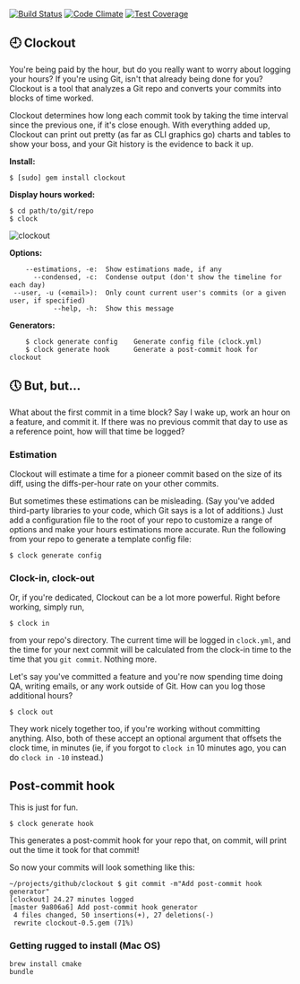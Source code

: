 [![Build Status](https://travis-ci.org/ihassin/clockout.svg?branch=master)](https://travis-ci.org/ihassin/clockout) [![Code Climate](https://codeclimate.com/github/ihassin/clockout/badges/gpa.svg)](https://codeclimate.com/github/ihassin/clockout) [![Test Coverage](https://codeclimate.com/github/ihassin/clockout/badges/coverage.svg)](https://codeclimate.com/github/ihassin/clockout)

## :clock9: Clockout ##

You're being paid by the hour, but do you really want to worry about logging your hours? If you're using Git, isn't that already being done for you? Clockout is a tool that analyzes a Git repo and converts your commits into blocks of time worked.

Clockout determines how long each commit took by taking the time interval since the previous one, if it's close enough. With everything added up, Clockout can print out pretty (as far as CLI graphics go) charts and tables to show your boss, and your Git history is the evidence to back it up.

**Install:**
```
$ [sudo] gem install clockout
```

**Display hours worked:**
```
$ cd path/to/git/repo
$ clock
```

![clockout](http://danhassin.com/img/clockout2.png)

**Options:**
```
    --estimations, -e:  Show estimations made, if any
      --condensed, -c:  Condense output (don't show the timeline for each day)
 --user, -u (<email>):  Only count current user's commits (or a given user, if specified)
           --help, -h:  Show this message
```

**Generators:**
```
    $ clock generate config    Generate config file (clock.yml)
    $ clock generate hook      Generate a post-commit hook for clockout
```

## :clock5: But, but... ##

What about the first commit in a time block? Say I wake up, work an hour on a feature, and commit it. If there was no previous commit that day to use as a reference point, how will that time be logged?

### Estimation ###

Clockout will estimate a time for a pioneer commit based on the size of its diff, using the diffs-per-hour rate on your other commits.

But sometimes these estimations can be misleading. (Say you've added third-party libraries to your code, which Git says is a lot of additions.) Just add a configuration file to the root of your repo to customize a range of options and make your hours estimations more accurate. Run the following from your repo to generate a template config file:
```
$ clock generate config
```

### Clock-in, clock-out ###

Or, if you're dedicated, Clockout can be a lot more powerful. Right before working, simply run,
```
$ clock in
```
from your repo's directory. The current time will be logged in `clock.yml`, and the time for your next commit will be calculated from the clock-in time to the time that you `git commit`. Nothing more.

Let's say you've committed a feature and you're now spending time doing QA, writing emails, or any work outside of Git. How can you log those additional hours?
```
$ clock out
```

They work nicely together too, if you're working without committing anything. Also, both of these accept an optional argument that offsets the clock time, in minutes (ie, if you forgot to `clock in` 10 minutes ago, you can do `clock in -10` instead.)

## Post-commit hook ##

This is just for fun.
```
$ clock generate hook
```
This generates a post-commit hook for your repo that, on commit, will print out the time it took for that commit!

So now your commits will look something like this:
```
~/projects/github/clockout $ git commit -m"Add post-commit hook generator"
[clockout] 24.27 minutes logged
[master 9a806a6] Add post-commit hook generator
 4 files changed, 50 insertions(+), 27 deletions(-)
 rewrite clockout-0.5.gem (71%)
```

### Getting rugged to install (Mac OS)

```
brew install cmake
bundle
```
